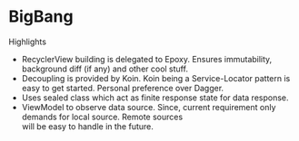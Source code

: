 # BigBang


Highlights

- RecyclerView building is delegated to Epoxy. Ensures immutability, background diff (if any) and other cool stuff. 
- Decoupling is provided by Koin. Koin being a Service-Locator pattern is easy to get started. Personal preference over Dagger.
- Uses sealed class which act as finite response state for data response.
- ViewModel to observe data source. Since, current requirement only demands for local source. Remote sources    
  will be easy to handle in the future.
  
